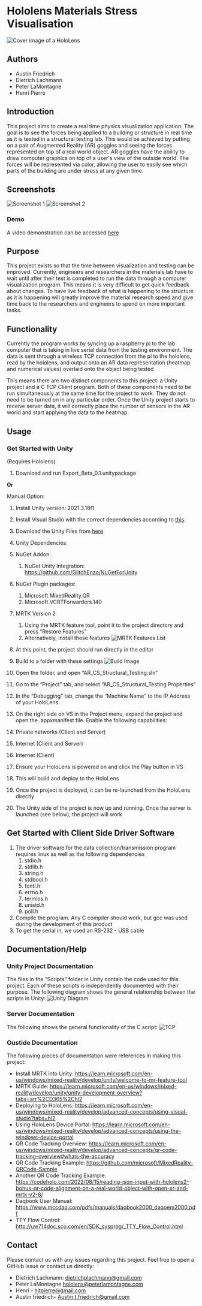 # Hololens Materials Stress Visualisation
![Cover image of a HoloLens](screenshots/cover.png)

## Authors
- Austin Friedrich
- Dietrich Lachmann
- Peter LaMontagne
- Henri Pierre

## Introduction
This project aims to create a real time physics visualization application. The goal is to see the forces being applied to a building or 
structure in real time as it is tested in a structural testing lab. This would be achieved by putting on a pair of Augmented Reality (AR) 
goggles and seeing the forces represented on top of a real world object. AR goggles have the ability to draw computer graphics on top of 
a user's view of the outside world. The forces will be represented via color, allowing the user to easily see which parts of the building 
are under stress at any given time.

## Screenshots
![Screenshot 1](screenshots/screenshot_1.png)
![Screenshot 2](screenshots/screenshot_2.png)

### Demo
A video demonstration can be accessed [here](https://media.oregonstate.edu/media/t/1_ddj6zb36)

## Purpose
This project exists so that the time between visualization and testing can be improved. Currently, engineers and researchers 
in the materials lab have to wait until after their test is completed to run the data through a computer visualization program. 
This means it is very difficult to get quick feedback about changes. To have live feedback of what is happening to the structure 
as it is happening will greatly improve the material research speed and give time back to the researchers and engineers to spend 
on more important tasks.

## Functionality
Currently the program works by syncing up a raspberry pi to the lab computer that is taking in live serial data from the testing 
environment. The data is sent through a wireless TCP connection from the pi to the hololens, read by the hololens, and output onto 
an AR data representation (heatmap and numerical values) overlaid onto the object being tested  

This means there are two distinct components to this project: a Unity project and a C TCP Client program. Both of these components 
need to be run simultaneously at the same time for the project to work. They do not need to be turned on in any particular order. 
Once the Unity project starts to receive server data, it will correctly place the number of sensors in the AR world and start applying 
the data to the heatmap.

## Usage 
### Get Started with Unity
(Requires Hololens)

1. Download and run Export_Beta_0.1.unitypackage 

**Or**

Manual Option:
1. Install Unity version: 2021.3.18f1 
2. Install Visual Studio with the correct dependencies according to [this](https://learn.microsoft.com/en-us/windows/mixed-reality/develop/install-the-tools#installation-checklist).
2. Download the Unity Files from [here](https://drive.google.com/file/d/1LzIgh8ygWYbkyFkig1FuCX5lFI8wVHlr/view?usp=share_link)
3. Unity Dependencies:
  1. NuGet Addon:
     1. NuGet Unity Integration: https://github.com/GlitchEnzo/NuGetForUnity
  2. NuGet Plugin packages:
     1. Microsoft.MixedReality.QR
     2. Microsoft.VCRTForwarders.140
  3. MRTK Version 2
      1. Using the MRTK feature tool, point it to the project directory and press “Restore Features”
      2. Alternatively, install these features ![MRTK Features List](screenshots/mrtk.png)

3. At this point, the project should run directly in the editor
4. Build to a folder with these settings ![Build Image](screenshots/build.png)

5. Open the folder, and open “AR_CS_Structural_Testing.sln”
6. Go to the “Project” tab, and select “AR_CS_Structural_Testing Properties”
7. In the “Debugging” tab, change the “Machine Name” to the IP Address of your HoloLens
8. On the right side on VS in the Project menu, expand the project and open the .appxmanifest file. Enable the following capabilities:
  1. Private networks (Client and Server)
  2. Internet (Client and Server)
  3. Internet (Client)
9. Ensure your HoloLens is powered on and click the Play button in VS
  1. This will build and deploy to the HoloLens
  2. Once the project is deployed, it can be re-launched from the HoloLens directly
10. The Unity side of the project is now up and running. Once the server is launched (see below), the project will work

## Get Started with Client Side Driver Software
1. The driver software for the data collection/transmission program requires linux as well as the following dependencies
   1. stdio.h
   2. stdlib.h
   3. string.h
   4. stdbool.h
   5. fcntl.h
   6. errno.h
   7. termios.h
   8. unistd.h
   9. poll.h
2. Compile the program. Any C compiler should work, but gcc was used during the development of this product
3. To get the serial in, we used an RS-232 - USB cable

## Documentation/Help
### Unity Project Documentation
The files in the “Scripts” folder in Unity contain the code used for this project. Each of these scripts is independently documented 
with their purpose. The following diagram shows the general relationship between the scripts in Unity:
![Unity Diagram](screenshots/unity.png)

### Server Documentation
The following shows the general functionality of the C script:
![TCP](screenshots/tcp.png)

### Oustide Documentation
The following pieces of documentation were references in making this project:  

- Install MRTK into Unity: https://learn.microsoft.com/en-us/windows/mixed-reality/develop/unity/welcome-to-mr-feature-tool
- MRTK Guide: https://learn.microsoft.com/en-us/windows/mixed-reality/develop/unity/unity-development-overview?tabs=arr%2CD365%2Chl2
- Deploying to HoloLens:  https://learn.microsoft.com/en-us/windows/mixed-reality/develop/advanced-concepts/using-visual-studio?tabs=hl2
- Using HoloLens Device Portal: https://learn.microsoft.com/en-us/windows/mixed-reality/develop/advanced-concepts/using-the-windows-device-portal
- QR Code Tracking Overview: https://learn.microsoft.com/en-us/windows/mixed-reality/develop/advanced-concepts/qr-code-tracking-overview#whats-the-accuracy
- QR Code Tracking Example: https://github.com/microsoft/MixedReality-QRCode-Sample
- Another QR Code Tracking Example: https://codeholo.com/2022/08/15/reading-json-input-with-hololens2-bonus-qr-code-alignment-on-a-real-world-object-with-open-xr-and-mrtk-v2-8/
- Daqbook User Manual: https://www.mccdaq.com/pdfs/manuals/daqbook2000_daqoem2000.pdf
- TTY Flow Control: http://uw714doc.sco.com/en/SDK_sysprog/_TTY_Flow_Control.html

## Contact 
Please contact us with any issues regarding this project. Feel free to open a GitHub issue or contact us directly:
- Dietrich Lachmann: dietrichplachmann@gmail.com
- Peter LaMontagne hololens@peterlamontagne.com
- Henri - hjtpierre@gmail.com 
- Austin friedrich- Austin.t.friedrich@gmail.com



